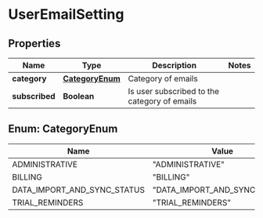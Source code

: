 

# UserEmailSetting


## Properties

| Name | Type | Description | Notes |
|------------ | ------------- | ------------- | -------------|
|**category** | [**CategoryEnum**](#CategoryEnum) | Category of emails |  |
|**subscribed** | **Boolean** | Is user subscribed to the category of emails |  |



## Enum: CategoryEnum

| Name | Value |
|---- | -----|
| ADMINISTRATIVE | &quot;ADMINISTRATIVE&quot; |
| BILLING | &quot;BILLING&quot; |
| DATA_IMPORT_AND_SYNC_STATUS | &quot;DATA_IMPORT_AND_SYNC_STATUS&quot; |
| TRIAL_REMINDERS | &quot;TRIAL_REMINDERS&quot; |



